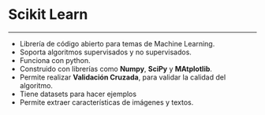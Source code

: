 # Scikit Learn
---
- Librería de código abierto para temas de Machine Learning.
- Soporta algoritmos supervisados y no supervisados.
- Funciona con python.
- Construido con librerías como **Numpy**, **SciPy** y **MAtplotlib**.
- Permite realizar **Validación Cruzada**, para validar la calidad del algoritmo.
- Tiene datasets para hacer ejemplos
- Permite extraer características de imágenes y textos.
